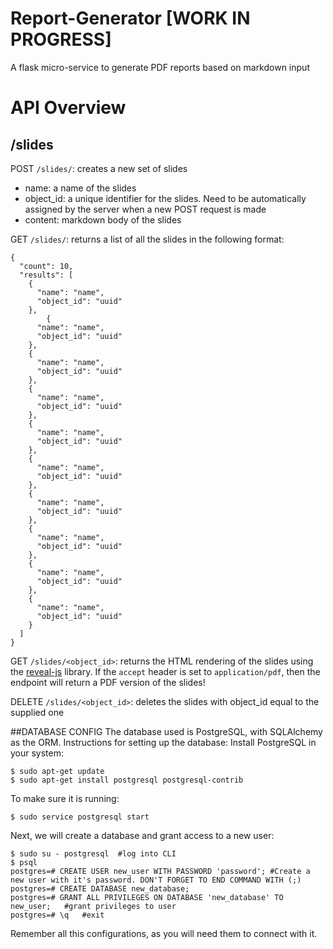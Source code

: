 # Report-Generator [WORK IN PROGRESS]
A flask micro-service to generate PDF reports based on markdown input


# API Overview

## /slides

POST `/slides/`: creates a new set of slides

  - name<TextField>: a name of the slides
  - object_id<UUID>: a unique identifier for the slides. Need to be automatically assigned by the server when a new POST request is made
  - content<TextField>: markdown body of the slides
  
GET  `/slides/`: returns a list of all the slides in the following format:

```
{
  "count": 10,
  "results": [
    {
      "name": "name",
      "object_id": "uuid"
    },
        {
      "name": "name",
      "object_id": "uuid"
    },
    {
      "name": "name",
      "object_id": "uuid"
    },
    {
      "name": "name",
      "object_id": "uuid"
    },
    {
      "name": "name",
      "object_id": "uuid"
    },
    {
      "name": "name",
      "object_id": "uuid"
    },
    {
      "name": "name",
      "object_id": "uuid"
    },
    {
      "name": "name",
      "object_id": "uuid"
    },
    {
      "name": "name",
      "object_id": "uuid"
    },
    {
      "name": "name",
      "object_id": "uuid"
    }
  ]
}
```

GET `/slides/<object_id>`: returns the HTML rendering of the slides using the [reveal-js](http://lab.hakim.se/reveal-js/#/fragments) library. If the `accept` header is set to `application/pdf`, then the endpoint will return a PDF version of the slides!


DELETE  `/slides/<object_id>`: deletes the slides with object_id equal to the supplied one


##DATABASE CONFIG
The database used is PostgreSQL, with SQLAlchemy as the ORM. Instructions for setting up the database:
Install PostgreSQL in your system:
```
$ sudo apt-get update
$ sudo apt-get install postgresql postgresql-contrib
```  
To make sure it is running:
```
$ sudo service postgresql start
```

Next, we will create a database and grant access to a new user:
```
$ sudo su - postgresql  #log into CLI
$ psql 
postgres=# CREATE USER new_user WITH PASSWORD 'password'; #Create a new user with it's password. DON'T FORGET TO END COMMAND WITH (;)
postgres=# CREATE DATABASE new_database;
postgres=# GRANT ALL PRIVILEGES ON DATABASE 'new_database' TO new_user;   #grant privileges to user 
postgres=# \q   #exit
```
Remember all this configurations, as you will need them to connect with it.


